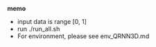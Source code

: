**memo**
 - input data is range [0, 1]
 - run ./run_all.sh
 - For environment, please see env_QRNN3D.md
